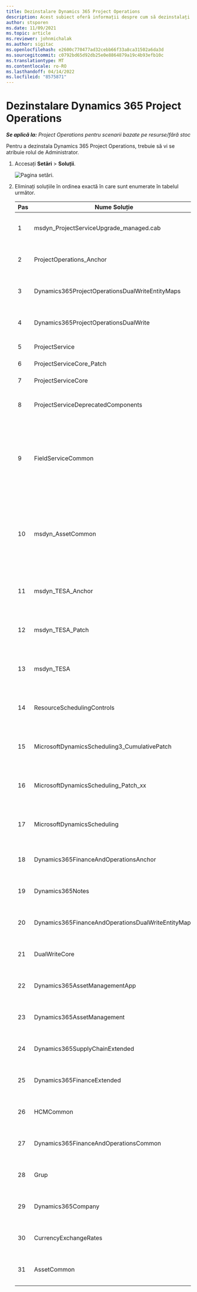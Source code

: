 ```yaml
---
title: Dezinstalare Dynamics 365 Project Operations
description: Acest subiect oferă informații despre cum să dezinstalați Dynamics 365 Project Operations.
author: stsporen
ms.date: 11/09/2021
ms.topic: article
ms.reviewer: johnmichalak
ms.author: sigitac
ms.openlocfilehash: e2600c770477ad32cebb66f33a8ca31502a6da3d
ms.sourcegitcommit: c0792bd65d92db25e0e8864879a19c4b93efb10c
ms.translationtype: MT
ms.contentlocale: ro-RO
ms.lasthandoff: 04/14/2022
ms.locfileid: "8575871"
---
```

# <a name="uninstall-dynamics-365-project-operations"></a>Dezinstalare Dynamics 365 Project Operations 

_**Se aplică la:** Project Operations pentru scenarii bazate pe resurse/fără stoc_

Pentru a dezinstala Dynamics 365 Project Operations, trebuie să vi se atribuie rolul de Administrator.

1. Accesați **Setări** > **Soluții**.

    ![Pagina setări.](./media/uninstall-proj-ops-solutions.png)
  
2. Eliminați soluțiile în ordinea exactă în care sunt enumerate în tabelul următor. 

    | Pas | Nume Soluție                                    | Notă                                                                                         |
    |------|----------------------------------------------------|----------------------------------------------------------------------------------------------|
    | 1 | msdyn_ProjectServiceUpgrade_managed.cab            | Dacă nu ați găsit, omiteți această soluție.                                                            |
    | 2 | ProjectOperations_Anchor                           | Dacă nu ați găsit, omiteți această soluție.                                                            |
    | 3 | Dynamics365ProjectOperationsDualWriteEntityMaps    | Dacă nu ați găsit, omiteți această soluție.                                                            |
    | 4 | Dynamics365ProjectOperationsDualWrite              | Dacă nu ați găsit, omiteți această soluție.                                                            |
    | 5 | ProjectService                                     | Fără note suplimentare.                                                                         |
    | 6 | ProjectServiceCore_Patch                           | Fără note suplimentare.                                                                         |
    | 7 | ProjectServiceCore                                 | Fără note suplimentare.                                                                         |
    | 8 | ProjectServiceDeprecatedComponents                 | Dacă nu ați găsit, omiteți această soluție.                                                            |
    | 9 | FieldServiceCommon                                 | Necesar pentru scriere duală cu Dynamics 365 Finance sau Dynamics 365 Supply Chain Management.   |
    | 10 | msdyn_AssetCommon                                  | Necesar pentru scriere duală cu Dynamics 365 Finance sau Dynamics 365 Supply Chain Management.   |
    | 11 | msdyn_TESA_Anchor                                  | Necesar pentru Dynamics 365 Field Service.                                                     |
    | 12 | msdyn_TESA_Patch                                   | Necesar pentru Dynamics 365 Field Service.                                                     |
    | 13 | msdyn_TESA                                         | Necesar pentru Dynamics 365 Field Service.                                                     |
    | 14 | ResourceSchedulingControls                         | Necesar pentru Dynamics 365 Field Service.                                                     |
    | 15 | MicrosoftDynamicsScheduling3_CumulativePatch       | Necesar pentru Dynamics 365 Field Service.                                                     |
    | 16 | MicrosoftDynamicsScheduling_Patch_xx               | Necesar pentru Dynamics 365 Field Service.                                                     |
    | 17 | MicrosoftDynamicsScheduling                        | Necesar pentru Dynamics 365 Field Service.                                                     |
    | 18 | Dynamics365FinanceAndOperationsAnchor              | Dacă nu ați găsit, omiteți această soluție.                                                            |
    | 19 | Dynamics365Notes                                   | Dacă nu ați găsit, omiteți această soluție.                                                            |
    | 20 | Dynamics365FinanceAndOperationsDualWriteEntityMaps | Dacă nu ați găsit, omiteți această soluție.                                                            |
    | 21 | DualWriteCore                                      | Dacă nu ați găsit, omiteți această soluție.                                                            |
    | 22 | Dynamics365AssetManagementApp                      | Dacă nu ați găsit, omiteți această soluție.                                                            |
    | 23 | Dynamics365AssetManagement                         | Dacă nu ați găsit, omiteți această soluție.                                                            |
    | 24 | Dynamics365SupplyChainExtended                     | Dacă nu ați găsit, omiteți această soluție.                                                            |
    | 25 | Dynamics365FinanceExtended                         | Dacă nu ați găsit, omiteți această soluție.                                                            |
    | 26 | HCMCommon                                          | Dacă nu ați găsit, omiteți această soluție.                                                            |
    | 27 | Dynamics365FinanceAndOperationsCommon              | Dacă nu ați găsit, omiteți această soluție.                                                            |
    | 28 | Grup                                              | Dacă nu ați găsit, omiteți această soluție.                                                            |
    | 29 | Dynamics365Company                                 | Dacă nu ați găsit, omiteți această soluție.                                                            |
    | 30 | CurrencyExchangeRates                              | Dacă nu ați găsit, omiteți această soluție.                                                            |
    | 31 | AssetCommon                                        | Dacă nu ați găsit, omiteți această soluție.                                                            |
